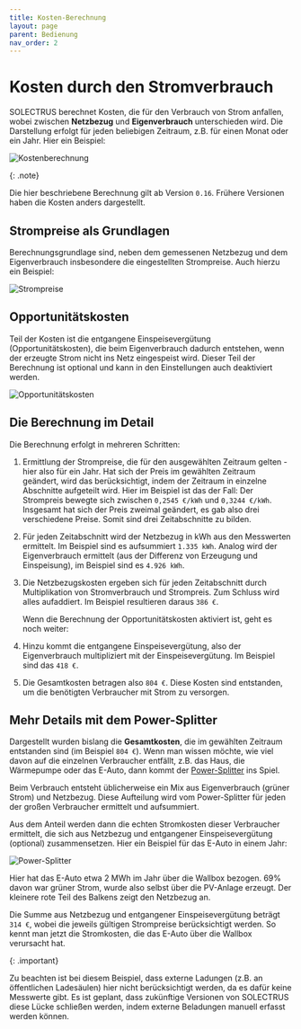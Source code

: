 ```yaml
---
title: Kosten-Berechnung
layout: page
parent: Bedienung
nav_order: 2
---
```


# Kosten durch den Stromverbrauch

SOLECTRUS berechnet Kosten, die für den Verbrauch von Strom anfallen, wobei zwischen **Netzbezug** und **Eigenverbrauch** unterschieden wird. Die Darstellung erfolgt für jeden beliebigen Zeitraum, z.B. für einen Monat oder ein Jahr. Hier ein Beispiel:

<img
  src="{{ site.baseurl }}/assets/images/kosten.png"
  alt="Kostenberechnung"
/>

{: .note}

Die hier beschriebene Berechnung gilt ab Version `0.16`. Frühere Versionen haben die Kosten anders dargestellt.

## Strompreise als Grundlagen

Berechnungsgrundlage sind, neben dem gemessenen Netzbezug und dem Eigenverbrauch insbesondere die eingestellten Strompreise. Auch hierzu ein Beispiel:

<img
  src="{{ site.baseurl }}/assets/images/strompreise.png"
  alt="Strompreise"
/>

## Opportunitätskosten

Teil der Kosten ist die entgangene Einspeisevergütung (Opportunitätskosten), die beim Eigenverbrauch dadurch entstehen, wenn der erzeugte Strom nicht ins Netz eingespeist wird. Dieser Teil der Berechnung ist optional und kann in den Einstellungen auch deaktiviert werden.

<img
  src="{{ site.baseurl }}/assets/images/opportunitaetskosten.png"
  alt="Opportunitätskosten"
/>

## Die Berechnung im Detail

Die Berechnung erfolgt in mehreren Schritten:

1. Ermittlung der Strompreise, die für den ausgewählten Zeitraum gelten - hier also für ein Jahr. Hat sich der Preis im gewählten Zeitraum geändert, wird das berücksichtigt, indem der Zeitraum in einzelne Abschnitte aufgeteilt wird. Hier im Beispiel ist das der Fall: Der Strompreis bewegte sich zwischen `0,2545 €/kWh` und `0,3244 €/kWh`. Insgesamt hat sich der Preis zweimal geändert, es gab also drei verschiedene Preise. Somit sind drei Zeitabschnitte zu bilden.

2. Für jeden Zeitabschnitt wird der Netzbezug in kWh aus den Messwerten ermittelt. Im Beispiel sind es aufsummiert `1.335 kWh`. Analog wird der Eigenverbrauch ermittelt (aus der Differenz von Erzeugung und Einspeisung), im Beispiel sind es `4.926 kWh`.

3. Die Netzbezugskosten ergeben sich für jeden Zeitabschnitt durch Multiplikation von Stromverbrauch und Strompreis. Zum Schluss wird alles aufaddiert. Im Beispiel resultieren daraus `386 €`.

   Wenn die Berechnung der Opportunitätskosten aktiviert ist, geht es noch weiter:

4. Hinzu kommt die entgangene Einspeisevergütung, also der Eigenverbrauch multipliziert mit der Einspeisevergütung. Im Beispiel sind das `418 €`.

5. Die Gesamtkosten betragen also `804 €`. Diese Kosten sind entstanden, um die benötigten Verbraucher mit Strom zu versorgen.

## Mehr Details mit dem Power-Splitter

Dargestellt wurden bislang die **Gesamtkosten**, die im gewählten Zeitraum entstanden sind (im Beispiel `804 €`). Wenn man wissen möchte, wie viel davon auf die einzelnen Verbraucher entfällt, z.B. das Haus, die Wärmepumpe oder das E-Auto, dann kommt der [Power-Splitter](/referenz/power-splitter) ins Spiel.

Beim Verbrauch entsteht üblicherweise ein Mix aus Eigenverbrauch (grüner Strom) und Netzbezug. Diese Aufteilung wird vom Power-Splitter für jeden der großen Verbraucher ermittelt und aufsummiert.

Aus dem Anteil werden dann die echten Stromkosten dieser Verbraucher ermittelt, die sich aus Netzbezug und entgangener Einspeisevergütung (optional) zusammensetzen. Hier ein Beispiel für das E-Auto in einem Jahr:

<img
src="{{ site.baseurl }}/assets/images/power-splitter-car.png"
alt="Power-Splitter"
/>

Hier hat das E-Auto etwa 2 MWh im Jahr über die Wallbox bezogen. 69% davon war grüner Strom, wurde also selbst über die PV-Anlage erzeugt. Der kleinere rote Teil des Balkens zeigt den Netzbezug an.

Die Summe aus Netzbezug und entgangener Einspeisevergütung beträgt `314 €`, wobei die jeweils gültigen Strompreise berücksichtigt werden. So kennt man jetzt die Stromkosten, die das E-Auto über die Wallbox verursacht hat.

{: .important}

Zu beachten ist bei diesem Beispiel, dass externe Ladungen (z.B. an öffentlichen Ladesäulen) hier nicht berücksichtigt werden, da es dafür keine Messwerte gibt. Es ist geplant, dass zukünftige Versionen von SOLECTRUS diese Lücke schließen werden, indem externe Beladungen manuell erfasst werden können.

